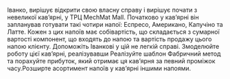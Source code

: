 Іванко, вирішує відкрити свою власну справу і вирішує почати з невеликої кав’ярні, у ТРЦ MechMat Mall. Початково у кав’ярні він запланував готувати такі чотири напої: Еспресо, Американо, Капучіно та Латте. Кожен з цих напоїв має собівартість, що складається з сумарної вартості компонент, що входять до напою та вартість продажу цього напою клієнту. Допоможіть Іванкові у цій не легкій справі. Змоделюйте роботу цієї кав’ярні, реалізувавши Реалізуйте шаблон Фабричний метод та порахуйте прибуток, який отримає ця кав’ярня за певний проміжок часу.Розширте асортимент напоїв у кав’ярні іншими напоями.

